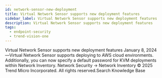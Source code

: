 ```yaml
---
id: network-sensor-new-deployment
title: Virtual Network Sensor supports new deployment features
sidebar_label: Virtual Network Sensor supports new deployment features
description: Virtual Network Sensor supports new deployment features
tags:
  - endpoint-security
  - trend-vision-one
---
```


 Virtual Network Sensor supports new deployment features January 8, 2024—Virtual Network Sensor supports deploying to AWS cloud environments. Additionally, you can now specify a default password for KVM deployments within Network Inventory. Network Security → Network Inventory © 2025 Trend Micro Incorporated. All rights reserved.Search Knowledge Base